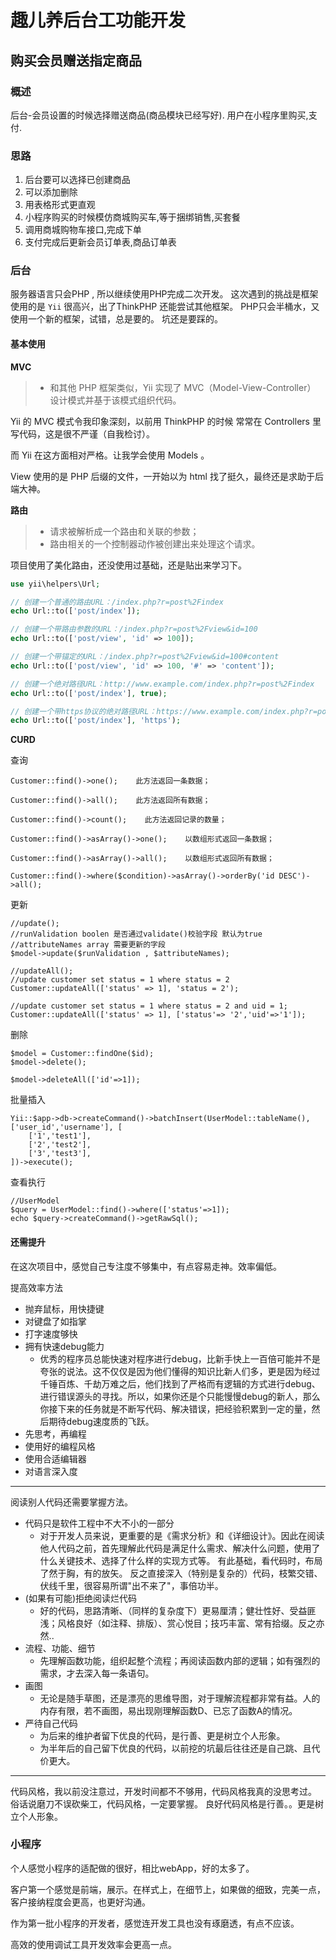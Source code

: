 
# 趣儿养后台工功能开发

## 购买会员赠送指定商品

### 概述

后台-会员设置的时候选择赠送商品(商品模块已经写好).
用户在小程序里购买,支付.

### 思路

1. 后台要可以选择已创建商品
2. 可以添加删除
3. 用表格形式更直观
4. 小程序购买的时候模仿商城购买车,等于捆绑销售,买套餐
5. 调用商城购物车接口,完成下单
6. 支付完成后更新会员订单表,商品订单表

### 后台

服务器语言只会PHP , 所以继续使用PHP完成二次开发。
这次遇到的挑战是框架使用的是 `Yii` 很高兴，出了ThinkPHP 还能尝试其他框架。
PHP只会半桶水，又使用一个新的框架，试错，总是要的。
坑还是要踩的。

#### 基本使用

**MVC**

> - 和其他 PHP 框架类似，Yii 实现了 MVC（Model-View-Controller） 设计模式并基于该模式组织代码。

Yii 的 MVC 模式令我印象深刻，以前用 ThinkPHP 的时候 常常在 Controllers 里写代码，这是很不严谨（自我检讨）。

而 Yii 在这方面相对严格。让我学会使用 Models 。

View 使用的是 PHP 后缀的文件，一开始以为 html 找了挺久，最终还是求助于后端大神。

**路由**

> - 请求被解析成一个路由和关联的参数；
> - 路由相关的一个控制器动作被创建出来处理这个请求。

项目使用了美化路由，还没使用过基础，还是贴出来学习下。

```php
use yii\helpers\Url;

// 创建一个普通的路由URL：/index.php?r=post%2Findex
echo Url::to(['post/index']);

// 创建一个带路由参数的URL：/index.php?r=post%2Fview&id=100
echo Url::to(['post/view', 'id' => 100]);

// 创建一个带锚定的URL：/index.php?r=post%2Fview&id=100#content
echo Url::to(['post/view', 'id' => 100, '#' => 'content']);

// 创建一个绝对路径URL：http://www.example.com/index.php?r=post%2Findex
echo Url::to(['post/index'], true);

// 创建一个带https协议的绝对路径URL：https://www.example.com/index.php?r=post%2Findex
echo Url::to(['post/index'], 'https');
```

**CURD**

查询

```
Customer::find()->one();    此方法返回一条数据；

Customer::find()->all();    此方法返回所有数据；

Customer::find()->count();    此方法返回记录的数量；

Customer::find()->asArray()->one();    以数组形式返回一条数据；

Customer::find()->asArray()->all();    以数组形式返回所有数据；

Customer::find()->where($condition)->asArray()->orderBy('id DESC')->all();
```

更新

```
//update();
//runValidation boolen 是否通过validate()校验字段 默认为true 
//attributeNames array 需要更新的字段 
$model->update($runValidation , $attributeNames);  

//updateAll();
//update customer set status = 1 where status = 2
Customer::updateAll(['status' => 1], 'status = 2'); 

//update customer set status = 1 where status = 2 and uid = 1;
Customer::updateAll(['status' => 1], ['status'=> '2','uid'=>'1']);
```

删除

```
$model = Customer::findOne($id);
$model->delete();

$model->deleteAll(['id'=>1]);
```


批量插入

```
Yii::$app->db->createCommand()->batchInsert(UserModel::tableName(), ['user_id','username'], [
    ['1','test1'],
    ['2','test2'],
    ['3','test3'],   
])->execute();
```

查看执行

```
//UserModel 
$query = UserModel::find()->where(['status'=>1]); 
echo $query->createCommand()->getRawSql();
```

#### 还需提升

在这次项目中，感觉自己专注度不够集中，有点容易走神。效率偏低。

提高效率方法 

- 抛弃鼠标，用快捷键
- 对键盘了如指掌
- 打字速度够快
- 拥有快速debug能力
    + 优秀的程序员总能快速对程序进行debug，比新手快上一百倍可能并不是夸张的说法。这不仅仅是因为他们懂得的知识比新人们多，更是因为经过千锤百炼、千劫万难之后，他们找到了严格而有逻辑的方式进行debug、进行错误源头的寻找。所以，如果你还是个只能慢慢debug的新人，那么你接下来的任务就是不断写代码、解决错误，把经验积累到一定的量，然后期待debug速度质的飞跃。
- 先思考，再编程
- 使用好的编程风格
- 使用合适编辑器
- 对语言深入度

---

阅读别人代码还需要掌握方法。

- 代码只是软件工程中不大不小的一部分
    + 对于开发人员来说，更重要的是《需求分析》和《详细设计》。因此在阅读他人代码之前，首先理解此代码是满足什么需求、解决什么问题，使用了什么关键技术、选择了什么样的实现方式等。    有此基础，看代码时，布局了然于胸，有的放矢。    反之直接深入（特别是复杂的）代码，枝繁交错、伏线千里，很容易所谓"出不来了"，事倍功半。
- (如果有可能)拒绝阅读烂代码
    + 好的代码，思路清晰、（同样的复杂度下）更易厘清；健壮性好、受益匪浅；风格良好（如注释、排版）、赏心悦目；技巧丰富、常有拾缀。反之亦然..
- 流程、功能、细节
    + 先理解函数功能，组织起整个流程；再阅读函数内部的逻辑；如有强烈的需求，才去深入每一条语句。
- 画图
    + 无论是随手草图，还是漂亮的思维导图，对于理解流程都非常有益。人的内存有限，若不画图，易出现刚理解函数D、已忘了函数A的情况。
- 严待自己代码
    + 为后来的维护者留下优良的代码，是行善、更是树立个人形象。
    + 为半年后的自己留下优良的代码，以前挖的坑最后往往还是自己跳、且代价更大。

--- 

代码风格，我以前没注意过，开发时间都不不够用，代码风格我真的没思考过。
俗话说磨刀不误砍柴工，代码风格，一定要掌握。
良好代码风格是行善。。更是树立个人形象。

### 小程序

个人感觉小程序的适配做的很好，相比webApp，好的太多了。

客户第一个感觉是前端，展示。在样式上，在细节上，如果做的细致，完美一点，客户接纳程度会更高，也更好沟通。

作为第一批小程序的开发者，感觉连开发工具也没有琢磨透，有点不应该。

高效的使用调试工具开发效率会更高一点。

